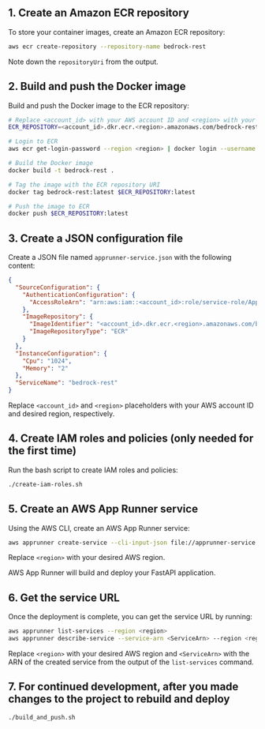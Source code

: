 ## 1. Create an Amazon ECR repository

To store your container images, create an Amazon ECR repository:

```bash
aws ecr create-repository --repository-name bedrock-rest
```

Note down the `repositoryUri` from the output.

## 2. Build and push the Docker image

Build and push the Docker image to the ECR repository:

```bash
# Replace <account_id> with your AWS account ID and <region> with your desired AWS region
ECR_REPOSITORY=<account_id>.dkr.ecr.<region>.amazonaws.com/bedrock-rest

# Login to ECR
aws ecr get-login-password --region <region> | docker login --username AWS --password-stdin $ECR_REPOSITORY

# Build the Docker image
docker build -t bedrock-rest .

# Tag the image with the ECR repository URI
docker tag bedrock-rest:latest $ECR_REPOSITORY:latest

# Push the image to ECR
docker push $ECR_REPOSITORY:latest
```

## 3. Create a JSON configuration file

Create a JSON file named `apprunner-service.json` with the following content:

```json
{
  "SourceConfiguration": {
    "AuthenticationConfiguration": {
      "AccessRoleArn": "arn:aws:iam::<account_id>:role/service-role/AppRunnerServiceRoleForECRAccess"
    },
    "ImageRepository": {
      "ImageIdentifier": "<account_id>.dkr.ecr.<region>.amazonaws.com/bedrock-rest:latest",
      "ImageRepositoryType": "ECR"
    }
  },
  "InstanceConfiguration": {
    "Cpu": "1024",
    "Memory": "2"
  },
  "ServiceName": "bedrock-rest"
}
```

Replace `<account_id>` and `<region>` placeholders with your AWS account ID and desired region, respectively.

## 4. Create IAM roles and policies (only needed for the first time)

Run the bash script to create IAM roles and policies:

```bash
./create-iam-roles.sh
```

## 5. Create an AWS App Runner service

Using the AWS CLI, create an AWS App Runner service:

```bash
aws apprunner create-service --cli-input-json file://apprunner-service.json --region <region>
```

Replace `<region>` with your desired AWS region.

AWS App Runner will build and deploy your FastAPI application.

## 6. Get the service URL

Once the deployment is complete, you can get the service URL by running:

```bash
aws apprunner list-services --region <region>
aws apprunner describe-service --service-arn <ServiceArn> --region <region>
```

Replace `<region>` with your desired AWS region and `<ServiceArn>` with the ARN of the created service from the output of the `list-services` command.

## 7. For continued development, after you made changes to the project to rebuild and deploy

```bash
./build_and_push.sh
```